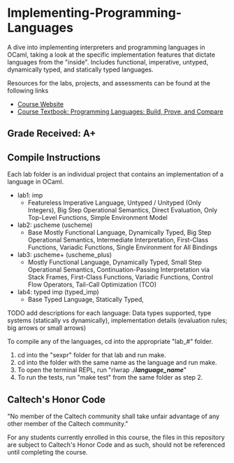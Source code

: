 # Implementing-Programming-Languages
A dive into implementing interpreters and programming languages in OCaml, taking a look at the specific implementation features that dictate languages from the "inside". Includes functional, imperative, untyped, dynamically typed, and statically typed languages.

Resources for the labs, projects, and assessments can be found at the following links
- [Course Website](https://mvanier.github.io/cs131/2023/book/)
- [Course Textbook: Programming Languages: Build, Prove, and Compare](https://www.amazon.com/Programming-Languages-Build-Prove-Compare/dp/110718018X/ref=sr_1_1?keywords=Programming+Languages+Build+Prove+and+Compare&link_code=qs&qid=1680678819&sourceid=Mozilla-search&sr=8-1&ufe=app_do%3Aamzn1.fos.006c50ae-5d4c-4777-9bc0-4513d670b6bc)

## Grade Received: A+

## Compile Instructions
Each lab folder is an individual project that contains an implementation of a language in OCaml.
- lab1: imp 
  - Featureless Imperative Language, Untyped / Unityped (Only Integers), Big Step Operational Semantics, Direct Evaluation, Only Top-Level Functions, Simple Environment Model
- lab2: µscheme (uscheme)
  - Base Mostly Functional Language, Dynamically Typed, Big Step Operational Semantics, Intermediate Interpretation, First-Class Functions, Variadic Functions, Single Environment for All Bindings
- lab3: µscheme+ (uscheme_plus)
  - Mostly Functional Language, Dynamically Typed, Small Step Operational Semantics, Continuation-Passing Interpretation via Stack Frames, First-Class Functions, Variadic Functions, Control Flow Operators, Tail-Call Optimization (TCO)
- lab4: typed imp (typed_imp)
  - Base Typed Language, Statically Typed, 

TODO add descriptions for each language: Data types supported, type systems (statically vs dynamically), implementation details (evaluation rules; big arrows or small arrows)

To compile any of the languages, cd into the appropriate "lab_#" folder.
  1. cd into the "sexpr" folder for that lab and run make.
  1. cd into the folder with the same name as the language and run make.
  1. To open the terminal REPL, run "rlwrap ./___language_name___"
  1. To run the tests, run "make test" from the same folder as step 2.

## Caltech's Honor Code
"No member of the Caltech community shall take unfair advantage of any other member of the Caltech community."

For any students currently enrolled in this course, the files in this repository are subject to Caltech's Honor Code and as such, should not be referenced until completing the course.
